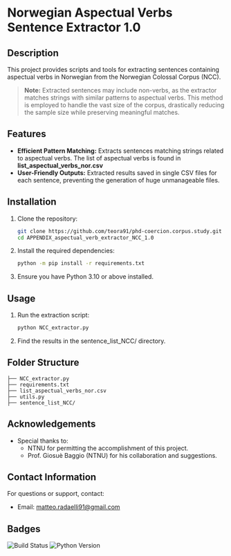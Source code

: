# Norwegian Aspectual Verbs Sentence Extractor 1.0

## Description
This project provides scripts and tools for extracting sentences containing aspectual verbs in Norwegian from the Norwegian Colossal Corpus (NCC).

> **Note:** Extracted sentences may include non-verbs, as the extractor matches strings with similar patterns to aspectual verbs. This method is employed to handle the vast size of the corpus, drastically reducing the sample size while preserving meaningful matches.

## Features
- **Efficient Pattern Matching:** Extracts sentences matching strings related to aspectual verbs. The list of aspectual verbs is found in __list_aspectual_verbs_nor.csv__
- **User-Friendly Outputs:** Extracted results saved in single CSV files for each sentence, preventing the generation of huge unmanageable files.

## Installation
1. Clone the repository:
   ```bash
   git clone https://github.com/teora91/phd-coercion.corpus.study.git
   cd APPENDIX_aspectual_verb_extractor_NCC_1.0
   ```
2. Install the required dependencies:
   ```bash
   python -m pip install -r requirements.txt
   ```
3. Ensure you have Python 3.10 or above installed.

## Usage
1. Run the extraction script:
   ```bash
   python NCC_extractor.py
   ```
4. Find the results in the sentence_list_NCC/ directory.


## Folder Structure
```
├── NCC_extractor.py
├── requirements.txt
├── list_aspectual_verbs_nor.csv
├── utils.py
├── sentence_list_NCC/
```

## Acknowledgements
- Special thanks to: 
	- NTNU for permitting the accomplishment of this project. 
	- Prof. Giosuè Baggio (NTNU) for his collaboration and suggestions.

## Contact Information
For questions or support, contact: 
- Email: matteo.radaelli91@gmail.com

## Badges
![Build Status](https://img.shields.io/badge/build-passing-brightgreen) ![Python Version](https://img.shields.io/badge/python-3.10%2B-blue)
